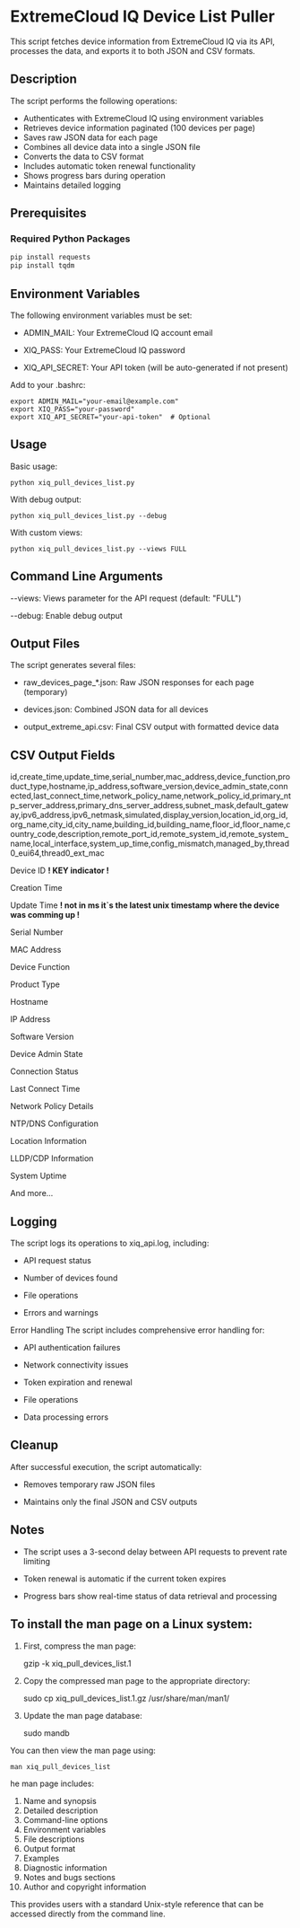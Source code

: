 # ExtremeCloud IQ Device List Puller

This script fetches device information from ExtremeCloud IQ via its API, processes the data, and exports it to both JSON and CSV formats.

## Description

The script performs the following operations:
- Authenticates with ExtremeCloud IQ using environment variables
- Retrieves device information paginated (100 devices per page)
- Saves raw JSON data for each page
- Combines all device data into a single JSON file
- Converts the data to CSV format
- Includes automatic token renewal functionality
- Shows progress bars during operation
- Maintains detailed logging

## Prerequisites

### Required Python Packages
```bash
pip install requests
pip install tqdm
```
## Environment Variables
The following environment variables must be set:

- ADMIN_MAIL: Your ExtremeCloud IQ account email

- XIQ_PASS: Your ExtremeCloud IQ password

- XIQ_API_SECRET: Your API token (will be auto-generated if not present)

Add to your .bashrc:

    export ADMIN_MAIL="your-email@example.com"
    export XIQ_PASS="your-password"
    export XIQ_API_SECRET="your-api-token"  # Optional

## Usage
Basic usage:

    python xiq_pull_devices_list.py


With debug output:

    python xiq_pull_devices_list.py --debug
    
With custom views:

    python xiq_pull_devices_list.py --views FULL
    
## Command Line Arguments
--views: Views parameter for the API request (default: "FULL")

--debug: Enable debug output

## Output Files
The script generates several files:

- raw_devices_page_*.json: Raw JSON responses for each page (temporary)

- devices.json: Combined JSON data for all devices

- output_extreme_api.csv: Final CSV output with formatted device data

## CSV Output Fields
id,create_time,update_time,serial_number,mac_address,device_function,product_type,hostname,ip_address,software_version,device_admin_state,connected,last_connect_time,network_policy_name,network_policy_id,primary_ntp_server_address,primary_dns_server_address,subnet_mask,default_gateway,ipv6_address,ipv6_netmask,simulated,display_version,location_id,org_id,org_name,city_id,city_name,building_id,building_name,floor_id,floor_name,country_code,description,remote_port_id,remote_system_id,remote_system_name,local_interface,system_up_time,config_mismatch,managed_by,thread0_eui64,thread0_ext_mac


Device ID       **! KEY indicator !**

Creation Time

Update Time     **! not in ms it`s the latest unix timestamp where the device was comming up !**

Serial Number

MAC Address

Device Function

Product Type

Hostname

IP Address

Software Version

Device Admin State

Connection Status

Last Connect Time

Network Policy Details

NTP/DNS Configuration

Location Information

LLDP/CDP Information

System Uptime

And more...

## Logging
The script logs its operations to xiq_api.log, including:

- API request status

- Number of devices found

- File operations

- Errors and warnings

Error Handling
The script includes comprehensive error handling for:

- API authentication failures

- Network connectivity issues

- Token expiration and renewal

- File operations

- Data processing errors

## Cleanup
After successful execution, the script automatically:

- Removes temporary raw JSON files

- Maintains only the final JSON and CSV outputs

## Notes
- The script uses a 3-second delay between API requests to prevent rate limiting

- Token renewal is automatic if the current token expires

- Progress bars show real-time status of data retrieval and processing

## To install the man page on a Linux system:

1. First, compress the man page:

    gzip -k xiq_pull_devices_list.1

2. Copy the compressed man page to the appropriate directory:

    sudo cp xiq_pull_devices_list.1.gz /usr/share/man/man1/

3. Update the man page database:

    sudo mandb
    
You can then view the man page using:

    man xiq_pull_devices_list
    
he man page includes:

1. Name and synopsis
2. Detailed description
3. Command-line options
4. Environment variables
5. File descriptions
6. Output format
7. Examples
8. Diagnostic information
9. Notes and bugs sections
10. Author and copyright information

This provides users with a standard Unix-style reference that can be accessed directly from the command line.

